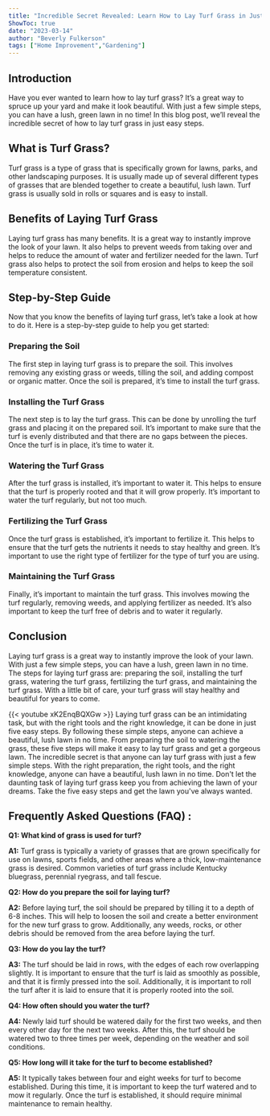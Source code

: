 ```yaml
---
title: "Incredible Secret Revealed: Learn How to Lay Turf Grass in Just 5 Easy Steps!"
ShowToc: true 
date: "2023-03-14"
author: "Beverly Fulkerson" 
tags: ["Home Improvement","Gardening"]
---
```

## Introduction

Have you ever wanted to learn how to lay turf grass? It’s a great way to spruce up your yard and make it look beautiful. With just a few simple steps, you can have a lush, green lawn in no time! In this blog post, we’ll reveal the incredible secret of how to lay turf grass in just  easy steps. 

## What is Turf Grass?

Turf grass is a type of grass that is specifically grown for lawns, parks, and other landscaping purposes. It is usually made up of several different types of grasses that are blended together to create a beautiful, lush lawn. Turf grass is usually sold in rolls or squares and is easy to install. 

## Benefits of Laying Turf Grass

Laying turf grass has many benefits. It is a great way to instantly improve the look of your lawn. It also helps to prevent weeds from taking over and helps to reduce the amount of water and fertilizer needed for the lawn. Turf grass also helps to protect the soil from erosion and helps to keep the soil temperature consistent.

## Step-by-Step Guide

Now that you know the benefits of laying turf grass, let’s take a look at how to do it. Here is a step-by-step guide to help you get started: 

### Preparing the Soil

The first step in laying turf grass is to prepare the soil. This involves removing any existing grass or weeds, tilling the soil, and adding compost or organic matter. Once the soil is prepared, it’s time to install the turf grass. 

### Installing the Turf Grass

The next step is to lay the turf grass. This can be done by unrolling the turf grass and placing it on the prepared soil. It’s important to make sure that the turf is evenly distributed and that there are no gaps between the pieces. Once the turf is in place, it’s time to water it. 

### Watering the Turf Grass

After the turf grass is installed, it’s important to water it. This helps to ensure that the turf is properly rooted and that it will grow properly. It’s important to water the turf regularly, but not too much. 

### Fertilizing the Turf Grass

Once the turf grass is established, it’s important to fertilize it. This helps to ensure that the turf gets the nutrients it needs to stay healthy and green. It’s important to use the right type of fertilizer for the type of turf you are using. 

### Maintaining the Turf Grass

Finally, it’s important to maintain the turf grass. This involves mowing the turf regularly, removing weeds, and applying fertilizer as needed. It’s also important to keep the turf free of debris and to water it regularly. 

## Conclusion

Laying turf grass is a great way to instantly improve the look of your lawn. With just a few simple steps, you can have a lush, green lawn in no time. The steps for laying turf grass are: preparing the soil, installing the turf grass, watering the turf grass, fertilizing the turf grass, and maintaining the turf grass. With a little bit of care, your turf grass will stay healthy and beautiful for years to come.

{{< youtube xK2EnqBQXGw >}} 
Laying turf grass can be an intimidating task, but with the right tools and the right knowledge, it can be done in just five easy steps. By following these simple steps, anyone can achieve a beautiful, lush lawn in no time. From preparing the soil to watering the grass, these five steps will make it easy to lay turf grass and get a gorgeous lawn. The incredible secret is that anyone can lay turf grass with just a few simple steps. With the right preparation, the right tools, and the right knowledge, anyone can have a beautiful, lush lawn in no time. Don't let the daunting task of laying turf grass keep you from achieving the lawn of your dreams. Take the five easy steps and get the lawn you've always wanted.

## Frequently Asked Questions (FAQ) :
**Q1: What kind of grass is used for turf?**

**A1:** Turf grass is typically a variety of grasses that are grown specifically for use on lawns, sports fields, and other areas where a thick, low-maintenance grass is desired. Common varieties of turf grass include Kentucky bluegrass, perennial ryegrass, and tall fescue.

**Q2: How do you prepare the soil for laying turf?**

**A2:** Before laying turf, the soil should be prepared by tilling it to a depth of 6-8 inches. This will help to loosen the soil and create a better environment for the new turf grass to grow. Additionally, any weeds, rocks, or other debris should be removed from the area before laying the turf.

**Q3: How do you lay the turf?**

**A3:** The turf should be laid in rows, with the edges of each row overlapping slightly. It is important to ensure that the turf is laid as smoothly as possible, and that it is firmly pressed into the soil. Additionally, it is important to roll the turf after it is laid to ensure that it is properly rooted into the soil.

**Q4: How often should you water the turf?**

**A4:** Newly laid turf should be watered daily for the first two weeks, and then every other day for the next two weeks. After this, the turf should be watered two to three times per week, depending on the weather and soil conditions.

**Q5: How long will it take for the turf to become established?**

**A5:** It typically takes between four and eight weeks for turf to become established. During this time, it is important to keep the turf watered and to mow it regularly. Once the turf is established, it should require minimal maintenance to remain healthy.





